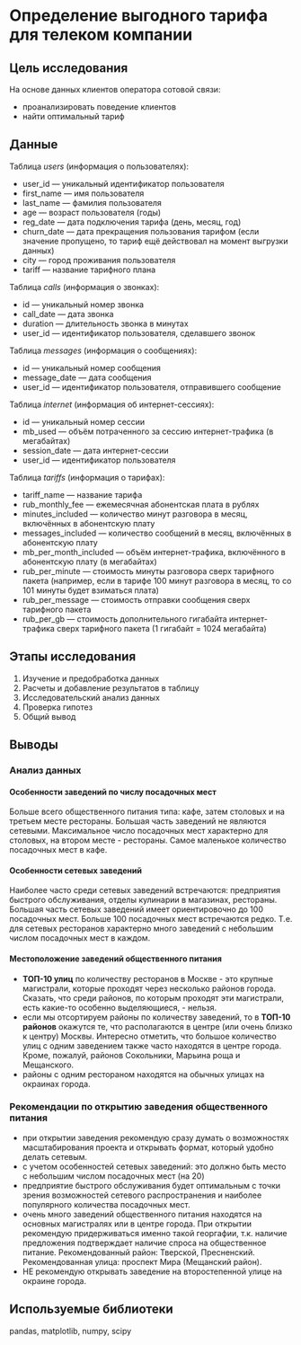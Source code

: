 # Определение выгодного тарифа для телеком компании

## Цель исследования
На основе данных клиентов оператора сотовой связи:
- проанализировать поведение клиентов
- найти оптимальный тариф

## Данные 

Таблица *users* (информация о пользователях):
- user_id — уникальный идентификатор пользователя
- first_name — имя пользователя
- last_name — фамилия пользователя
- age — возраст пользователя (годы)
- reg_date — дата подключения тарифа (день, месяц, год)
- churn_date — дата прекращения пользования тарифом (если значение пропущено, то тариф ещё действовал на момент выгрузки данных)
- city — город проживания пользователя
- tariff — название тарифного плана<br>

Таблица *calls* (информация о звонках):
- id — уникальный номер звонка
- call_date — дата звонка
- duration — длительность звонка в минутах
- user_id — идентификатор пользователя, сделавшего звонок<br>

Таблица *messages* (информация о сообщениях):
- id — уникальный номер сообщения
- message_date — дата сообщения
- user_id — идентификатор пользователя, отправившего сообщение<br>

Таблица *internet* (информация об интернет-сессиях):
- id — уникальный номер сессии
- mb_used — объём потраченного за сессию интернет-трафика (в мегабайтах)
- session_date — дата интернет-сессии
- user_id — идентификатор пользователя<br>

Таблица *tariffs* (информация о тарифах):
- tariff_name — название тарифа
- rub_monthly_fee — ежемесячная абонентская плата в рублях
- minutes_included — количество минут разговора в месяц, включённых в абонентскую плату
- messages_included — количество сообщений в месяц, включённых в абонентскую плату
- mb_per_month_included — объём интернет-трафика, включённого в абонентскую плату (в мегабайтах)
- rub_per_minute — стоимость минуты разговора сверх тарифного пакета (например, если в тарифе 100 минут разговора в месяц, то со 101 минуты будет взиматься плата)
- rub_per_message — стоимость отправки сообщения сверх тарифного пакета
- rub_per_gb — стоимость дополнительного гигабайта интернет-трафика сверх тарифного пакета (1 гигабайт = 1024 мегабайта)

## Этапы исследования
1. Изучение и предобработка данных
2. Расчеты и добавление результатов в таблицу
3. Исследовательский анализ данных
4. Проверка гипотез
5. Общий вывод

## Выводы
### Анализ данных
#### Особенности заведений по числу посадочных мест
Больше всего общественного питания типа: кафе, затем столовых и на третьем месте рестораны.
Большая часть заведений не являются сетевыми.
Максимальное число посадочных мест характерно для столовых, на втором месте - рестораны. Самое маленькое количество посадочных мест в кафе. 

#### Особенности сетевых заведений
Наиболее часто среди сетевых заведений встречаются: предприятия быстрого обслуживания, отделы кулинарии в магазинах, рестораны.
Большая часть сетевых заведений имеет ориентировочно до 100 посадочных мест. Больше 100 посадочных мест встречаются редко. Т.е. для сетевых ресторанов характерно много заведений с небольшим числом посадочных мест в каждом.

#### Местоположение заведений общественного питания
- **ТОП-10 улиц** по количеству ресторанов в Москве - это крупные магистрали, которые проходят через несколько районов города. Сказать, что среди районов, по которым проходят эти магистрали, есть какие-то особенно выделяющиеся, - нельзя.<br>
- если мы отсортируем районы по количеству заведений, то в **ТОП-10 районов** окажутся те, что располагаются в центре (или очень близко к центру) Москвы. Интересно отметить, что большое количество улиц с одним заведением также часто находятся в центре города. Кроме, пожалуй, районов Сокольники, Марьина роща и Мещанского.<br>
- районы с одним рестораном находятся на обычных улицах на окраинах города.

### Рекомендации по открытию заведения общественного питания
- при открытии заведения рекомендую сразу думать о возможностях масштабирования проекта и открывать формат, который удобно делать сетевым.
- с учетом особенностей сетевых заведений: это должно быть место с небольшим числом посадочных мест (на 20)
- предприятие быстрого обслуживания будет оптимальным с точки зрения возможностей сетевого распространения и наиболее популярного количества посадочных мест.
- очень много заведений общественного питания находятся на основных магистралях или в центре города. При открытии рекомендую придерживаться именно такой георгафии, т.к. наличие предложения подтверждает наличие спроса на общественное питание. Рекомендованный район: Тверской, Пресненский. Рекомендованная улица: проспект Мира (Мещанский район).
- НЕ рекомендую открывать заведение на второстепенной улице на окраине города.

## Используемые библиотеки
pandas, matplotlib, numpy, scipy
